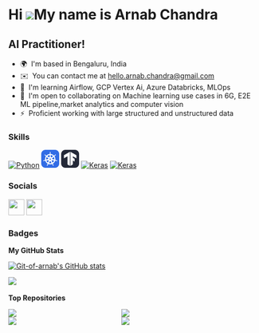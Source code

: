Hi ![](https://user-images.githubusercontent.com/18350557/176309783-0785949b-9127-417c-8b55-ab5a4333674e.gif)My name is Arnab Chandra
=====================================================================================================================================

AI Practitioner!
----------------

* 🌍  I'm based in Bengaluru, India
* ✉️  You can contact me at [hello.arnab.chandra@gmail.com](mailto:hello.arnab.chandra@gmail.com)
* 🧠  I'm learning Airflow, GCP Vertex Ai, Azure Databricks, MLOps
* 🤝  I'm open to collaborating on Machine learning use cases in 6G, E2E ML pipeline,market analytics and computer vision
* ⚡  Proficient working with large structured and unstructured data

### Skills


<p align="left">
<a href="https://www.python.org/" target="_blank" rel="noreferrer"><img src="https://raw.githubusercontent.com/danielcranney/readme-generator/main/public/icons/skills/python-colored.svg" width="36" height="36" alt="Python" /></a>
<a href="https://kubernetes.io/" target="_blank" rel="noreferrer"><img src="https://github.com/tandpfun/skill-icons/raw/main/icons/Kubernetes.svg" width="36" height="36" alt="kubernetes" /></a>
<a href="https://www.tensorflow.org" target="_blank" rel="noreferrer"><img src="https://github.com/tandpfun/skill-icons/raw/main/icons/TensorFlow-Dark.svg" width="36" height="36" alt="TensorFlow" /></a> 
<a href="https://keras.io/" target="_blank" rel="noreferrer"><img src="https://img.shields.io/badge/Keras-FF0000?style=for-the-badge&logo=keras&logoColor=white" width="50" height="36" alt="Keras" /></a> 
<a href="https://airflow.apache.org/" target="_blank" rel="noreferrer"><img src="https://a11ybadges.com/badge?logo=apacheairflow" width="120" height="36" alt="Keras" /></a> 
</p>

### Socials

<p align="left"> <a href="https://www.github.com/Git-of-arnab" target="_blank" rel="noreferrer"><img src="https://raw.githubusercontent.com/danielcranney/readme-generator/main/public/icons/socials/github.svg" width="32" height="32" /></a> <a href="https://www.linkedin.com/in/arnab-chandra-public27" target="_blank" rel="noreferrer"><img src="https://raw.githubusercontent.com/danielcranney/readme-generator/main/public/icons/socials/linkedin.svg" width="32" height="32" /></a></p>

### Badges

<b>My GitHub Stats</b>

<a href="http://www.github.com/Git-of-arnab"><img src="https://github-readme-stats.vercel.app/api?username=Git-of-arnab&show_icons=true&hide=&count_private=true&title_color=0891b2&text_color=ffffff&icon_color=0891b2&bg_color=1c1917&hide_border=true&show_icons=true" alt="Git-of-arnab's GitHub stats" /></a>

<a href="http://www.github.com/Git-of-arnab"><img src="https://github-readme-streak-stats.herokuapp.com/?user=Git-of-arnab&stroke=ffffff&background=1c1917&ring=0891b2&fire=0891b2&currStreakNum=ffffff&currStreakLabel=0891b2&sideNums=ffffff&sideLabels=ffffff&dates=ffffff&hide_border=true" /></a>


<b>Top Repositories</b>

<div width="100%" align="center"><a href="https://github.com/Git-of-arnab/Document-Classification-NLP" align="left"><img align="left" width="45%" src="https://github-readme-stats.vercel.app/api/pin/?username=Git-of-arnab&repo=Document-Classification-NLP&title_color=0891b2&text_color=ffffff&icon_color=0891b2&bg_color=1c1917&hide_border=true&locale=en" />
<div width="100%" align="center"><a href="https://github.com/Git-of-arnab/LinearRegression_ElectricityConsumptionPrediction" align="left"><img align="left" width="45%" src="https://github-readme-stats.vercel.app/api/pin/?username=Git-of-arnab&repo=LinearRegression_ElectricityConsumptionPrediction&title_color=0891b2&text_color=ffffff&icon_color=0891b2&bg_color=1c1917&hide_border=true&locale=en" />
<div width="100%" align="center"><a href="https://github.com/Git-of-arnab/LLM-Projects" align="left"><img align="left" width="45%" src="https://github-readme-stats.vercel.app/api/pin/?username=Git-of-arnab&repo=LLM-projects&title_color=0891b2&text_color=ffffff&icon_color=0891b2&bg_color=1c1917&hide_border=true&locale=en" />
<div width="100%" align="center"><a href="https://github.com/Git-of-arnab/End-to-End-ML_Project" align="left"><img align="left" width="45%" src="https://github-readme-stats.vercel.app/api/pin/?username=Git-of-arnab&repo=End-to-End-ML_Project&title_color=0891b2&text_color=ffffff&icon_color=0891b2&bg_color=1c1917&hide_border=true&locale=en" />
</a></div><br /><br /><br /><br /><br /><br /><br />
